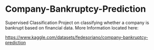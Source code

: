 # Company-Bankruptcy-Prediction
Supervised Classification Project on classifying whether a company is bankrupt based on financial data. More Information located here:

https://www.kaggle.com/datasets/fedesoriano/company-bankruptcy-prediction
